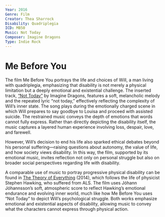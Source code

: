 ```yaml
---
Year: 2016
Genre: Film
Creator: Thea Sharrock
Disability: Quadriplegia
ICD: MB50
Music: Not Today
Composer: Imagine Dragons
Type: Indie Rock
---
```


# Me Before You

The film Me Before You portrays the life and choices of Will, a man living with quadriplegia, emphasizing that disability is not merely a physical limitation but a deeply emotional and existential challenge. The inserted track, [“Not Today”](https://youtu.be/6tz1_znrbmc?si=gamY7uK-dalpdFyL) by Imagine Dragons, features a soft, melancholic melody and the repeated lyric “not today,” effectively reflecting the complexity of Will’s inner state. The song plays during the emotionally charged scene in which Will prepares to say goodbye to Louisa and proceed with assisted suicide. The restrained music conveys the depth of emotions that words cannot fully express. Rather than directly depicting the disability itself, the music captures a layered human experience involving loss, despair, love, and farewell. 

However, Will’s decision to end his life also sparked ethical debates beyond his personal suffering—raising questions about autonomy, the value of life, and how society views disability. In this way, the film, supported by its emotional music, invites reflection not only on personal struggle but also on broader social perspectives regarding life with disability.

A comparable use of music to portray progressive physical disability can be found in [The Theory of Everything](lee_jiseong.md) (2014), which follows the life of physicist Stephen Hawking, who suffered from ALS. The film uses Jóhann Jóhannsson’s soft, atmospheric score to reflect Hawking’s emotional endurance and evolving inner world, much like how Me Before You uses “Not Today” to depict Will’s psychological struggle. Both works emphasize emotional and existential aspects of disability, allowing music to convey what the characters cannot express through physical action.
